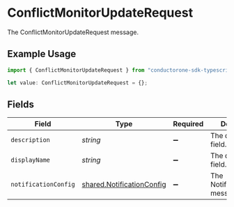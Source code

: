 # ConflictMonitorUpdateRequest

The ConflictMonitorUpdateRequest message.

## Example Usage

```typescript
import { ConflictMonitorUpdateRequest } from "conductorone-sdk-typescript/sdk/models/shared";

let value: ConflictMonitorUpdateRequest = {};
```

## Fields

| Field                                                                         | Type                                                                          | Required                                                                      | Description                                                                   |
| ----------------------------------------------------------------------------- | ----------------------------------------------------------------------------- | ----------------------------------------------------------------------------- | ----------------------------------------------------------------------------- |
| `description`                                                                 | *string*                                                                      | :heavy_minus_sign:                                                            | The description field.                                                        |
| `displayName`                                                                 | *string*                                                                      | :heavy_minus_sign:                                                            | The displayName field.                                                        |
| `notificationConfig`                                                          | [shared.NotificationConfig](../../../sdk/models/shared/notificationconfig.md) | :heavy_minus_sign:                                                            | The NotificationConfig message.                                               |